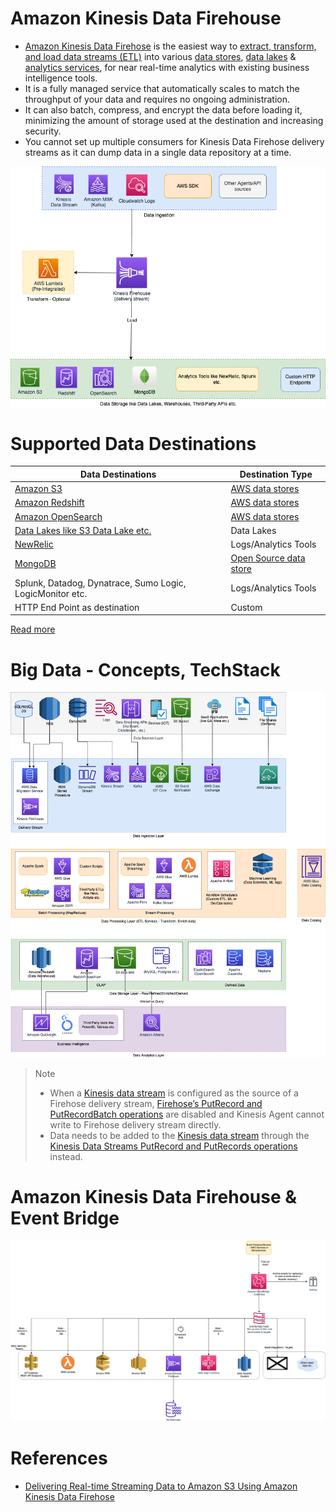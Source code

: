 # Amazon Kinesis Data Firehouse
- [Amazon Kinesis Data Firehose](https://aws.amazon.com/kinesis/data-firehose/) is the easiest way to [extract, transform, and load data streams (ETL)](../../../../../6_BigDataServices/ETLServices/Readme.md) into various [data stores](../../../../6_DatabaseServices), [data lakes](../../../StorageDBs/DataLakes) & [analytics services](../../../DataAnalytics), for near real-time analytics with existing business intelligence tools.
- It is a fully managed service that automatically scales to match the throughput of your data and requires no ongoing administration. 
- It can also batch, compress, and encrypt the data before loading it, minimizing the amount of storage used at the destination and increasing security.
- You cannot set up multiple consumers for Kinesis Data Firehose delivery streams as it can dump data in a single data repository at a time.

![](AWS-Kinesis-Firehouse.drawio.png)

# Supported Data Destinations

| Data Destinations                                                                                     | Destination Type                                         |
|-------------------------------------------------------------------------------------------------------|----------------------------------------------------------|
| [Amazon S3](../../../../7_StorageServices/3_ObjectStorageS3/Readme.md)                                | [AWS data stores](../../../../6_DatabaseServices)        |
| [Amazon Redshift](../../../StorageDBs/DataWarehouse/AmazonRedshift.md)                                | [AWS data stores](../../../../6_DatabaseServices)        |
| [Amazon OpenSearch](../../../../6_DatabaseServices/AmazonOpenSearch.md)                        | [AWS data stores](../../../../6_DatabaseServices)        |
| [Data Lakes like S3 Data Lake etc.](../../../StorageDBs/DataLakes)                                    | Data Lakes                                               |
| [NewRelic](https://docs.aws.amazon.com/AmazonCloudWatch/latest/logs/SubscriptionFilters.html)         | Logs/Analytics Tools                                     |
| [MongoDB](../../../../../3_DatabaseServices/NoSQL-Databases/MongoDB/Readme.md) | [Open Source data store](../../../../6_DatabaseServices) |
| Splunk, Datadog, Dynatrace, Sumo Logic, LogicMonitor etc.                                             | Logs/Analytics Tools                                     |
| HTTP End Point as destination                                                                         | Custom                                                   |

[Read more](https://aws.amazon.com/kinesis/data-firehose/faqs/)

# Big Data - Concepts, TechStack

![](../../../../../0_HLDUseCasesProblems/AWS_ModernDataArchitecture/AWS-Data-Architecture-ETL-OLTP-OLAP-DataLake.png)

> Note
> - When a [Kinesis data stream](../../../../5_MessageBrokerServices/AmazonKinesis/AmazonKinesisDataStreams.md) is configured as the source of a Firehose delivery stream, [Firehose’s PutRecord and PutRecordBatch operations](../../../../5_MessageBrokerServices/AmazonKinesis/AmazonKinesisDataStreams.md) are disabled and Kinesis Agent cannot write to Firehose delivery stream directly.
> - Data needs to be added to the [Kinesis data stream](../../../../5_MessageBrokerServices/AmazonKinesis/AmazonKinesisDataStreams.md) through the [Kinesis Data Streams PutRecord and PutRecords operations](../../../../5_MessageBrokerServices/AmazonKinesis/AmazonKinesisDataStreams.md) instead.

# Amazon Kinesis Data Firehouse & Event Bridge

![](../../../../5_MessageBrokerServices/assests/eventbridge/EventBridge.png)

# References
- [Delivering Real-time Streaming Data to Amazon S3 Using Amazon Kinesis Data Firehose](https://towardsdatascience.com/delivering-real-time-streaming-data-to-amazon-s3-using-amazon-kinesis-data-firehose-2cda5c4d1efe)
